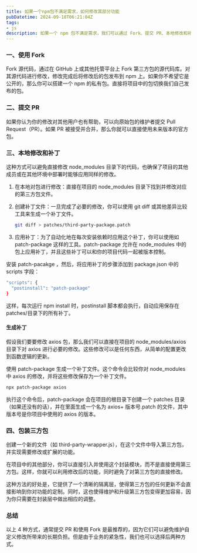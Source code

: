 ```yaml
---
title: 如果一个npm包不满足需求，如何修改其部分功能
pubDatetime: 2024-09-18T06:21:04Z
tags: 
- js
description: 如果一个 npm 包不满足需求，我们可以通过 Fork、提交 PR、本地修改和补丁、包装三方包等方式来修改其部分功能。
---
```


### 一、使用 Fork

Fork 源代码，通过在 GitHub 上或其他托管平台上 Fork 第三方包的源代码库。对其源代码进行修改，修改完成后将修改后的包发布到 npm 上。如果你不希望它是公开的，那么你可以搭建一个 npm 的私有包。直接将项目中的包切换我们自己发布的包。
<!-- more -->

### 二、提交 PR

如果你认为你的修改对其他用户也有帮助，可以向原始包的维护者提交 Pull Request（PR）。如果 PR 被接受并合并，那么你就可以直接使用未来版本的官方包。

### 三、本地修改和补丁

这种方式可以避免直接修改 node\_modules 目录下的代码，也确保了项目的其他成员或在其他环境中部署时能够应用同样的修改。

1. 在本地对包进行修改：直接在项目的 node\_modules 目录下找到并修改对应的第三方包文件。
2. 创建补丁文件：一旦完成了必要的修改，你可以使用 git diff 或其他差异比较工具来生成一个补丁文件。

   ```bash
   git diff > patches/third-party-package.patch
   ```

3. 应用补丁：为了自动化地在每次安装依赖时应用这个补丁，你可以使用如 patch-package 这样的工具。patch-package 允许在 node\_modules 中的包上应用补丁，并且这些补丁可以和你的项目代码一起被版本控制。

安装 patch-pacakge ，然后，将应用补丁的步骤添加到 package.json 中的 scripts 字段：

```bash
"scripts": {
  "postinstall": "patch-package"
}
```

这样，每次运行 npm install 时，postinstall 脚本都会执行，自动应用保存在 patches/目录下的所有补丁。

#### 生成补丁

假设我们要要修改 axios 包，那么我们可以直接在项目的 node\_modules/axios 目录下对 axios 进行必要的修改。这些修改可以是任何东西，从简单的配置更改到函数逻辑的更新。

使用 patch-package 生成一个补丁文件。这个命令会比较你对 node\_modules 中 axios 的修改，并将这些修改保存为一个补丁文件。

```bash
npx patch-package axios
```

执行这个命令后，patch-package 会在项目的根目录下创建一个 patches 目录（如果还没有的话），并在里面生成一个名为 axios+ 版本号.patch 的文件，其中版本号是你项目中使用的 axios 的版本。

### 四、包装三方包

创建一个新的文件（如 third-party-wrapper.js），在这个文件中导入第三方包，并实现需要修改或扩展的功能。

在项目中的其他部分，你可以直接引入并使用这个封装模块，而不是直接使用第三方包。这样，你就可以利用修改后的功能，同时避免了对第三方包的直接修改。

这种方法的好处是，它提供了一个清晰的隔离层，使得第三方包的任何更新不会直接影响到你对功能的定制。同时，这也使得维护和升级第三方包变得更加容易，因为你只需要在封装层中做出相应的调整。

### 总结

以上 4 种方式，通常提交 PR 和使用 Fork 是最推荐的，因为它们可以避免维护自定义修改所带来的长期负担。但是由于业务的紧急性，我们也可以选择后两种方式。

‍
